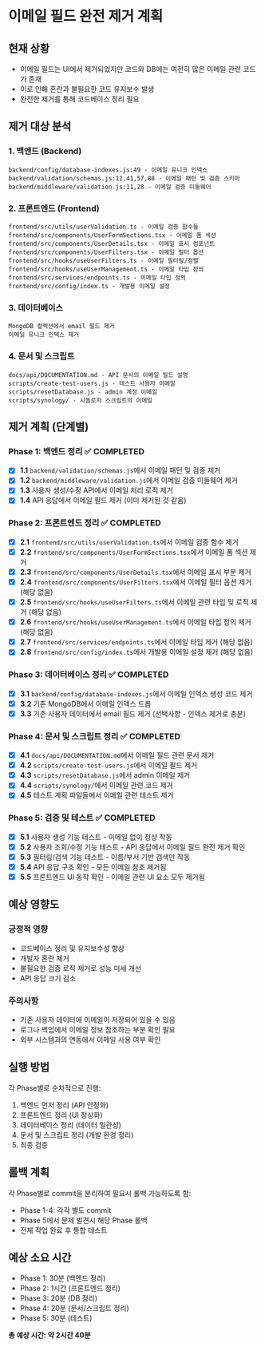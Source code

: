 # 이메일 필드 완전 제거 계획

## 현재 상황
- 이메일 필드는 UI에서 제거되었지만 코드와 DB에는 여전히 많은 이메일 관련 코드가 존재
- 이로 인해 혼란과 불필요한 코드 유지보수 발생
- 완전한 제거를 통해 코드베이스 정리 필요

## 제거 대상 분석

### 1. 백엔드 (Backend)
```
backend/config/database-indexes.js:49 - 이메일 유니크 인덱스
backend/validation/schemas.js:12,41,57,88 - 이메일 패턴 및 검증 스키마
backend/middleware/validation.js:11,28 - 이메일 검증 미들웨어
```

### 2. 프론트엔드 (Frontend)
```
frontend/src/utils/userValidation.ts - 이메일 검증 함수들
frontend/src/components/UserFormSections.tsx - 이메일 폼 섹션
frontend/src/components/UserDetails.tsx - 이메일 표시 컴포넌트
frontend/src/components/UserFilters.tsx - 이메일 필터 옵션
frontend/src/hooks/useUserFilters.ts - 이메일 필터링/정렬
frontend/src/hooks/useUserManagement.ts - 이메일 타입 정의
frontend/src/services/endpoints.ts - 이메일 타입 정의
frontend/src/config/index.ts - 개발용 이메일 설정
```

### 3. 데이터베이스
```
MongoDB 컬렉션에서 email 필드 제거
이메일 유니크 인덱스 제거
```

### 4. 문서 및 스크립트
```
docs/api/DOCUMENTATION.md - API 문서의 이메일 필드 설명
scripts/create-test-users.js - 테스트 사용자 이메일
scripts/resetDatabase.js - admin 계정 이메일
scripts/synology/ - 시놀로지 스크립트의 이메일
```

## 제거 계획 (단계별)

### Phase 1: 백엔드 정리 ✅ COMPLETED
- [x] **1.1** `backend/validation/schemas.js`에서 이메일 패턴 및 검증 제거
- [x] **1.2** `backend/middleware/validation.js`에서 이메일 검증 미들웨어 제거
- [x] **1.3** 사용자 생성/수정 API에서 이메일 처리 로직 제거
- [x] **1.4** API 응답에서 이메일 필드 제거 (이미 제거된 것 같음)

### Phase 2: 프론트엔드 정리 ✅ COMPLETED
- [x] **2.1** `frontend/src/utils/userValidation.ts`에서 이메일 검증 함수 제거
- [x] **2.2** `frontend/src/components/UserFormSections.tsx`에서 이메일 폼 섹션 제거
- [x] **2.3** `frontend/src/components/UserDetails.tsx`에서 이메일 표시 부분 제거
- [x] **2.4** `frontend/src/components/UserFilters.tsx`에서 이메일 필터 옵션 제거 (해당 없음)
- [x] **2.5** `frontend/src/hooks/useUserFilters.ts`에서 이메일 관련 타입 및 로직 제거 (해당 없음)
- [x] **2.6** `frontend/src/hooks/useUserManagement.ts`에서 이메일 타입 정의 제거 (해당 없음)
- [x] **2.7** `frontend/src/services/endpoints.ts`에서 이메일 타입 제거 (해당 없음)
- [x] **2.8** `frontend/src/config/index.ts`에서 개발용 이메일 설정 제거 (해당 없음)

### Phase 3: 데이터베이스 정리 ✅ COMPLETED
- [x] **3.1** `backend/config/database-indexes.js`에서 이메일 인덱스 생성 코드 제거
- [x] **3.2** 기존 MongoDB에서 이메일 인덱스 드롭
- [x] **3.3** 기존 사용자 데이터에서 email 필드 제거 (선택사항 - 인덱스 제거로 충분)

### Phase 4: 문서 및 스크립트 정리 ✅ COMPLETED
- [x] **4.1** `docs/api/DOCUMENTATION.md`에서 이메일 필드 관련 문서 제거
- [x] **4.2** `scripts/create-test-users.js`에서 이메일 필드 제거
- [x] **4.3** `scripts/resetDatabase.js`에서 admin 이메일 제거
- [x] **4.4** `scripts/synology/`에서 이메일 관련 코드 제거
- [x] **4.5** 테스트 계획 파일들에서 이메일 관련 테스트 제거

### Phase 5: 검증 및 테스트 ✅ COMPLETED
- [x] **5.1** 사용자 생성 기능 테스트 - 이메일 없이 정상 작동
- [x] **5.2** 사용자 조회/수정 기능 테스트 - API 응답에서 이메일 필드 완전 제거 확인
- [x] **5.3** 필터링/검색 기능 테스트 - 이름/부서 기반 검색만 작동
- [x] **5.4** API 응답 구조 확인 - 모든 이메일 참조 제거됨
- [x] **5.5** 프론트엔드 UI 동작 확인 - 이메일 관련 UI 요소 모두 제거됨

## 예상 영향도

### 긍정적 영향
- 코드베이스 정리 및 유지보수성 향상
- 개발자 혼란 제거
- 불필요한 검증 로직 제거로 성능 미세 개선
- API 응답 크기 감소

### 주의사항
- 기존 사용자 데이터에 이메일이 저장되어 있을 수 있음
- 로그나 백업에서 이메일 정보 참조하는 부분 확인 필요
- 외부 시스템과의 연동에서 이메일 사용 여부 확인

## 실행 방법

각 Phase별로 순차적으로 진행:
1. 백엔드 먼저 정리 (API 안정화)
2. 프론트엔드 정리 (UI 정상화)  
3. 데이터베이스 정리 (데이터 일관성)
4. 문서 및 스크립트 정리 (개발 환경 정리)
5. 최종 검증

## 롤백 계획

각 Phase별로 commit을 분리하여 필요시 롤백 가능하도록 함:
- Phase 1-4: 각각 별도 commit
- Phase 5에서 문제 발견시 해당 Phase 롤백
- 전체 작업 완료 후 통합 테스트

## 예상 소요 시간

- Phase 1: 30분 (백엔드 정리)
- Phase 2: 1시간 (프론트엔드 정리)  
- Phase 3: 20분 (DB 정리)
- Phase 4: 20분 (문서/스크립트 정리)
- Phase 5: 30분 (테스트)

**총 예상 시간: 약 2시간 40분**